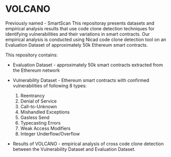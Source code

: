 # VOLCANO 
Previously named -  SmartScan
This repositoray presents datasets and empirical analysis results that use code clone detection techniques for identifying vulnerabilities and their variations in smart contracts. Our empirical analysis is conducted using Nicad code clone detection tool on an Evaluation Dataset of approximately 50k Ethereum smart contracts.  

This repository contains: 
  * Evaluation Dataset - approximately 50k smart contracts extracted from the Ethereum network
  * Vulnerability Dataset - Ethereum smart contracts with confirmed vulnerabilities of following 8 types:
     1. Reentrancy 
     2. Denial of Service 
     3.  Call-to-Unknown 
     4. Mishandled Exceptions
     5. Gasless Send
     6. Typecasting Errors
     7. Weak Access Modifiers 
     8. Integer Underflow/Overflow

* Results of VOLCANO - empirical analysis of cross code clone detection between the Vulnerability Dataset and Evaluation Dataset. 
